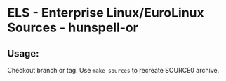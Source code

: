 # ELS - Enterprise Linux/EuroLinux Sources - hunspell-or
 
## Usage:
  Checkout branch or tag. Use `make sources` to recreate  SOURCE0 archive.
